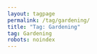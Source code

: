 ```yaml
---
layout: tagpage
permalink: /tag/gardening/
title: "Tag: Gardening"
tag: Gardening
robots: noindex
---
```

